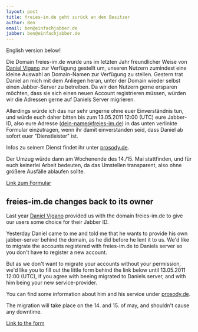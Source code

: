 ```yaml
---
layout: post
title: freies-im.de geht zurück an den Besitzer
author: Ben
email: ben@einfachjabber.de
jabber: ben@einfachjabber.de
---
```


English version below!

Die Domain freies-im.de wurde uns im letzten Jahr freundlicher Weise von
[Daniel Vigano](http://www.daniel-vigano.de) zur Verfügung gestellt um,
unseren Nutzern zumindest eine kleine Auswahl an Domain-Namen zur
Verfügung zu stellen.
Gestern trat Daniel an mich mit dem Anliegen heran, unter der Domain
wieder selbst einen Jabber-Server zu betreiben. Da wir den Nutzern gerne
ersparen möchten, dass sie sich einen neuen Account registrieren müssen,
würden wir die Adressen gerne auf Daniels Server migrieren.

Allerdings würde ich das nur sehr ungerne ohne euer Einverständnis tun,
und würde euch daher bitten bis zum 13.05.2011 12:00 (UTC) eure Jabber-ID,
also eure Adresse (dein-name@freies-im.de) in das unten verlinkte
Formular einzutragen, wenn ihr damit einverstanden seid, dass Daniel ab
sofort euer "Dienstleister" ist.

Infos zu seinem Dienst findet ihr unter [prosody.de](http://prosody.de).

Der Umzug würde dann am Wochenende des 14./15. Mai stattfinden, und für
euch keinerlei Arbeit bedeuten, da das Umstellen transparent, also ohne
größere Ausfälle ablaufen sollte.

[Link zum Formular](https://spreadsheets.google.com/spreadsheet/viewform?formkey=dE5YRGl2WDNFYjNrRXJadHVsWE5UR1E6MQ)

## freies-im.de changes back to its owner

Last year [Daniel Vigano](http://www.daniel-vigano.de) provided us with
the domain freies-im.de to give our users some choice for their Jabber ID.

Yesterday Daniel came to me and told me that he wants to provide his own
jabber-server behind the domain, as he did before he lent it to us. We'd
like to migrate the accounts registered with freies-im.de to Daniels server
so you don't have to register a new account.

But as we don't want to migrate your accounts without your permission,
we'd like you to fill out the little form behind the link below until
13.05.2011 12:00 (UTC), if you agree with beeing migrated to Daniels server,
and with him being your new service-provider.

You can find some information about him and his service under [prosody.de](http://prosody.de).

The migration will take place on the 14. and 15. of may, and shouldn't
cause any downtime.

[Link to the form](https://spreadsheets.google.com/spreadsheet/viewform?formkey=dE5YRGl2WDNFYjNrRXJadHVsWE5UR1E6MQ)
